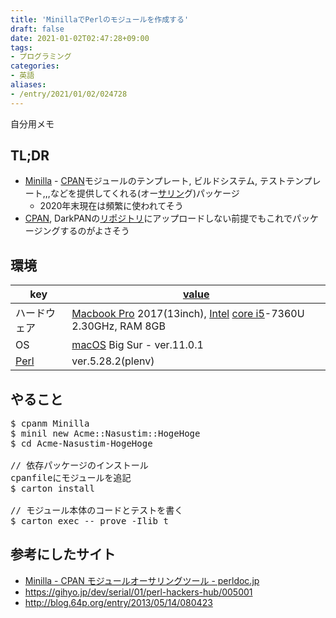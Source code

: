 ```yaml
---
title: 'MinillaでPerlのモジュールを作成する'
draft: false
date: 2021-01-02T02:47:28+09:00
tags:
- プログラミング
categories:
- 英語
aliases:
- /entry/2021/01/02/024728
---
```

自分用メモ


<h2>TL;DR</h2>

<ul>
<li><a href="https://metacpan.org/pod/Minilla">Minilla</a> - <a class="keyword" href="http://d.hatena.ne.jp/keyword/CPAN">CPAN</a>モジュールのテンプレート, ビルドシステム, テストテンプレート,,,などを提供してくれる(オー<a class="keyword" href="http://d.hatena.ne.jp/keyword/%A5%B5%A5%EA%A5%F3">サリン</a>グ)パッケージ

<ul>
<li>2020年末現在は頻繁に使われてそう</li>
</ul>
</li>
<li><a class="keyword" href="http://d.hatena.ne.jp/keyword/CPAN">CPAN</a>, DarkPANの<a class="keyword" href="http://d.hatena.ne.jp/keyword/%A5%EA%A5%DD%A5%B8%A5%C8%A5%EA">リポジトリ</a>にアップロードしない前提でもこれでパッケージングするのがよさそう</li>
</ul>


<h2>環境</h2>

<table>
<thead>
<tr>
<th> key </th>
<th> <a class="keyword" href="http://d.hatena.ne.jp/keyword/value">value</a> </th>
</tr>
</thead>
<tbody>
<tr>
<td> ハードウェア </td>
<td> <a class="keyword" href="http://d.hatena.ne.jp/keyword/Macbook%20Pro">Macbook Pro</a> 2017(13inch), <a class="keyword" href="http://d.hatena.ne.jp/keyword/Intel">Intel</a> <a class="keyword" href="http://d.hatena.ne.jp/keyword/core%20i5">core i5</a>-7360U 2.30GHz, RAM 8GB </td>
</tr>
<tr>
<td> OS </td>
<td> <a class="keyword" href="http://d.hatena.ne.jp/keyword/macOS">macOS</a> Big Sur - ver.11.0.1 </td>
</tr>
<tr>
<td> <a class="keyword" href="http://d.hatena.ne.jp/keyword/Perl">Perl</a> </td>
<td> ver.5.28.2(plenv)  </td>
</tr>
</tbody>
</table>


<h2>やること</h2>

<pre class="code :sh" data-lang=":sh" data-unlink>$ cpanm Minilla
$ minil new Acme::Nasustim::HogeHoge
$ cd Acme-Nasustim-HogeHoge

// 依存パッケージのインストール
cpanfileにモジュールを追記
$ carton install

// モジュール本体のコードとテストを書く
$ carton exec -- prove -Ilib t</pre>


<h2>参考にしたサイト</h2>

<ul>
<li><a href="https://perldoc.jp/docs/modules/Minilla-v0.6.4/lib/Minilla.pod">Minilla - CPAN &#x30E2;&#x30B8;&#x30E5;&#x30FC;&#x30EB;&#x30AA;&#x30FC;&#x30B5;&#x30EA;&#x30F3;&#x30B0;&#x30C4;&#x30FC;&#x30EB; - perldoc.jp</a></li>
<li><a href="https://gihyo.jp/dev/serial/01/perl-hackers-hub/005001">https://gihyo.jp/dev/serial/01/perl-hackers-hub/005001</a></li>
<li><a href="http://blog.64p.org/entry/2013/05/14/080423">http://blog.64p.org/entry/2013/05/14/080423</a></li>
</ul>


